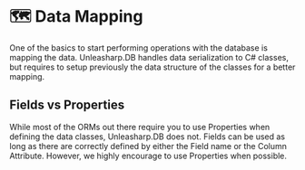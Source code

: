 ﻿---
outline: deep
---

# 🗺️ Data Mapping
One of the basics to start performing operations with the database is mapping the data. Unleasharp.DB handles data serialization to C# classes, but requires to setup previously the data structure of the classes for a better mapping.

## Fields vs Properties
While most of the ORMs out there require you to use Properties when defining the data classes, Unleasharp.DB does not. Fields can be used as long as there are correctly defined by either the Field name or the Column Attribute. However, we highly encourage to use Properties when possible.
